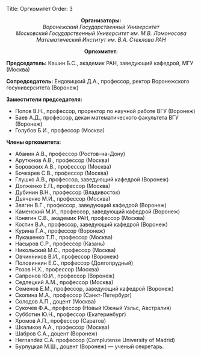 Title: Оргкомитет
Order: 3

**<center>Организаторы:</center>**
*<center>Воронежский Государственный Университет</center>*
*<center>Московский Государственный Университет им. М.В. Ломоносова</center>*
*<center>Математический Институт им. В.А. Стеклова РАН</center>*

**<center>Оргкомитет:</center>**

**Председатель:** Кашин Б.С., академик РАН, заведующий кафедрой, МГУ (Москва)

**Сопредседатель:** Ендовицкий Д.А., профессор, ректор Воронежского госуниверситета (Воронеж)

**Заместители председателя:**

* Попов В.Н., профессор, проректор по научной работе ВГУ (Воронеж)
* Баев А.Д., профессор, декан математического факультета ВГУ (Воронеж)
* Голубов Б.И., профессор (Москва)

**Члены оргкомитета:**

* Абанин А.В., профессор (Ростов-на-Дону)
* Арутюнов А.В., профессор (Москва)
* Боровских А.В., профессор (Москва)
* Бочкарев С.В., профессор (Москва)
* Глушко А.В., профессор, заведующий кафедрой (Воронеж)
* Долженко Е.П., профессор (Москва)
* Дубинин В.Н., профессор (Владивосток)
* Дьяченко М.И., профессор (Москва)
* Звягин В.Г., профессор, заведующий кафедрой (Воронеж)
* Каменский М.И., профессор, заведующий кафедрой (Воронеж)
* Конягин С.В., академик РАН, профессор (Москва)
* Костин В.А., профессор, заведующий кафедрой (Воронеж)
* Курина Г.А., профессор (Воронеж)
* Лукашенко Т.П., профессор (Москва)
* Насыров С.Р., профессор (Казань)
* Никольский М.С., профессор (Москва)
* Овчинников В.И., профессор (Воронеж)
* Половинкин Е.С., профессор (Долгопрудный)
* Розов Н.Х., профессор (Москва)
* Сапронов Ю.И., профессор (Воронеж)
* Седлецкий А.М., профессор (Москва)
* Семенов Е.М., профессор, заведующий кафедрой (Воронеж)
* Скопина М.А., профессор (Санкт-Петербург)
* Солодов А.П., доцент (Москва)
* Сукочев Ф.А., профессор (Новый Южный Уэльс, Австралия)
* Субботин Ю.Н., профессор (Екатеринбург)
* Хромов А.П., профессор (Саратов)
* Шкаликов А.А., профессор (Москва)
* Шабров С.А., доцент (Воронеж)
* Hernandez С.А. профессор (Complutense University of Madrid)
* Бурлуцкая М.Ш., доцент (Воронеж) — ученый секретарь.
